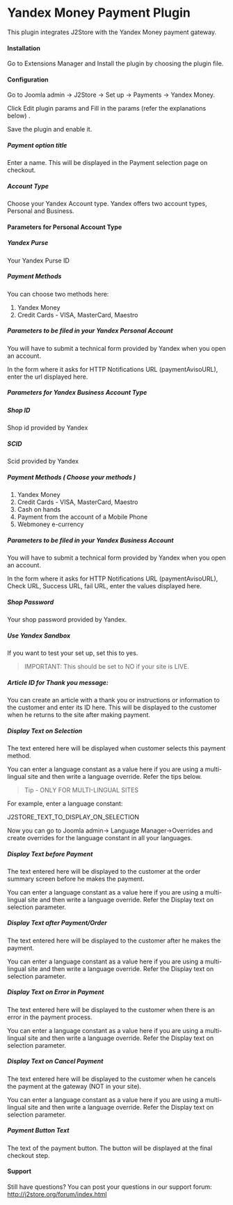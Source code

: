 # Yandex Money Payment Plugin

This plugin integrates J2Store with the Yandex Money payment gateway.

#### Installation
Go to Extensions Manager and Install the plugin by choosing the plugin file.

#### Configuration
Go to Joomla admin → J2Store → Set up → Payments → Yandex Money.

Click Edit plugin params and Fill in the params (refer the explanations below) .

Save the plugin and enable it.

##### Payment option title
Enter a name. This will be displayed in the Payment selection page on checkout.

##### Account Type
Choose your Yandex Account type. Yandex offers two account types, Personal and Business.

#### Parameters for Personal Account Type

##### Yandex Purse
Your Yandex Purse ID

##### Payment Methods
You can choose two methods here: 
1. Yandex Money
2. Credit Cards - VISA, MasterCard, Maestro

##### Parameters to be filed in your Yandex Personal Account
You will have to submit a technical form provided by Yandex when you open an account. 

In the form where it asks for HTTP Notifications URL (paymentAvisoURL), enter the url displayed here.

##### Parameters for Yandex Business Account Type
##### Shop ID
Shop id provided by Yandex

##### SCID
Scid provided by Yandex

##### Payment Methods ( Choose your methods )
1. Yandex Money
2. Credit Cards - VISA, MasterCard, Maestro
3. Cash on hands
4. Payment from the account of a Mobile Phone
5. Webmoney e-currency 

##### Parameters to be filed in your Yandex Business Account
You will have to submit a technical form provided by Yandex when you open an account. 

In the form where it asks for HTTP Notifications URL (paymentAvisoURL), Check URL, Success URL, fail URL, enter the values displayed here.

##### Shop Password
Your shop password provided by Yandex.

##### Use Yandex Sandbox
If you want to test your set up, set this to yes. 

>IMPORTANT: This should be set to NO if your site is LIVE.

##### Article ID for Thank you message: 
You can create an article with a thank you or instructions or information to the customer and enter its ID here. This will be displayed to the customer when he returns to the site after making payment.

##### Display Text on Selection
The text entered here will be displayed when customer selects this payment method. 

You can enter a language constant as a value here if you are using a multi-lingual site and then write a language override. Refer the tips below.

>Tip - ONLY FOR MULTI-LINGUAL SITES

For example, enter a language constant: 

J2STORE_TEXT_TO_DISPLAY_ON_SELECTION 

Now you can go to Joomla admin-> Language Manager->Overrides and create overrides for the language constant in all your languages. 

##### Display Text before Payment
The text entered here will be displayed to the customer at the order summary screen before he makes the payment. 

You can enter a language constant as a value here if you are using a multi-lingual site and then write a language override. Refer the Display text on selection parameter. 

##### Display Text after Payment/Order
The text entered here will be displayed to the customer after he makes the payment. 

You can enter a language constant as a value here if you are using a multi-lingual site and then write a language override. Refer the Display text on selection parameter.

##### Display Text on Error in Payment
The text entered here will be displayed to the customer when there is an error in the payment process.

You can enter a language constant as a value here if you are using a multi-lingual site and then write a language override. Refer the Display text on selection parameter.

##### Display Text on Cancel Payment
The text entered here will be displayed to the customer when he cancels the payment at the gateway (NOT in your site).

You can enter a language constant as a value here if you are using a multi-lingual site and then write a language override. Refer the Display text on selection parameter.

##### Payment Button Text
The text of the payment button. The button will be displayed at the final checkout step.

#### Support
Still have questions? You can post your questions in our support forum: http://j2store.org/forum/index.html